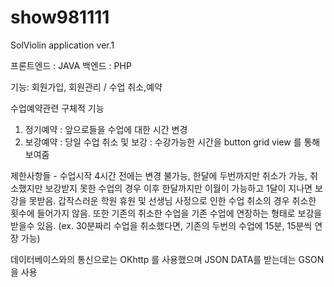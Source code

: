 # show981111
SolViolin application ver.1

프론트엔드 : JAVA
백엔드 : PHP 

기능: 회원가입, 회원관리 / 수업 취소,예약

수업예약관련 구체적 기능 
1. 정기예약 : 앞으로들을 수업에 대한 시간 변경
2. 보강예약 : 당일 수업 취소 및 보강 : 수강가능한 시간을 button grid view 를 통해 보여줌

제한사항들 - 수업시작 4시간 전에는 변경 불가능, 한달에 두번까지만 취소가 가능, 취소했지만 보강받지 못한 수업의 경우
이후 한달까지만 이월이 가능하고 1달이 지나면 보강을 못받음. 갑작스러운 학원 휴원 및 선생님 사정으로 인한 수업 취소의 경우 
취소한 횟수에 들어가지 않음. 
또한 기존의 취소한 수업을 기존 수업에 연장하는 형태로 보강을 받을수 있음.
(ex. 30분짜리 수업을 취소했다면, 기존의 두번의 수업에 15분, 15분씩 연장 가능) 


데이터베이스와의 통신으로는 OKhttp 를 사용했으며 JSON DATA를 받는데는 GSON 을 사용
